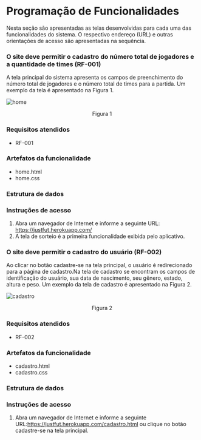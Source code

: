 # Programação de Funcionalidades

Nesta seção são apresentadas as telas desenvolvidas para cada uma das funcionalidades do sistema. O respectivo endereço (URL) e outras orientações de acesso são apresentadas na sequência.

### O site deve permitir o cadastro do número total de jogadores e a quantidade de times (RF-001)

A tela principal do sistema apresenta os campos de preenchimento do número total de jogadores e o número total de times para a partida. Um exemplo da tela é apresentado na Figura 1.

![home](https://github.com/ICEI-PUC-Minas-PMV-ADS/pmv-ads-2021-1-e1-proj-web-t2-justfut/blob/main/docs/img/Home-%20JustFut.png)
<div align="center">Figura 1</div>

### Requisitos atendidos
* RF-001

### Artefatos da funcionalidade
* home.html
* home.css

### Estrutura de dados

### Instruções de acesso

1.   Abra um navegador de Internet e informe a seguinte URL: https://justfut.herokuapp.com/
2.   A tela de sorteio é a primeira funcionalidade exibida pelo aplicativo.

### O site deve permitir o cadastro do usuário (RF-002)

Ao clicar no botão cadastre-se na tela principal, o usuário é redirecionado para a página de cadastro.Na tela de cadastro se encontram os campos de identificação do usuário, sua data de nascimento, seu gênero, estado, altura e peso. Um exemplo da tela de cadastro é apresentado na Figura 2.

![cadastro](https://github.com/ICEI-PUC-Minas-PMV-ADS/pmv-ads-2021-1-e1-proj-web-t2-justfut/blob/main/docs/img/Cadastro%20-%20JustFut.png)
<div align="center">Figura 2</div>

### Requisitos atendidos
* RF-002

### Artefatos da funcionalidade
* cadastro.html
* cadastro.css

### Estrutura de dados

### Instruções de acesso

1.   Abra um navegador de Internet e informe a seguinte URL:https://justfut.herokuapp.com/cadastro.html  ou clique no botão cadastre-se na tela principal.
